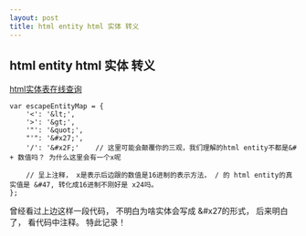 ```yaml
---
layout: post
title: html entity html 实体 转义
---
```


## html entity html 实体 转义

[html实体表在线查询](http://www.ascii.cl/htmlcodes.htm)

    var escapeEntityMap = {
        '<': '&lt;',
        '>': '&gt;',
        '"': '&quot;',
        "'": '&#x27;',
        '/': '&#x2F;'    // 这里可能会颠覆你的三观，我们理解的html entity不都是&# + 数值吗？ 为什么这里会有一个x呢

        // 呈上注释， x是表示后边跟的数值是16进制的表示方法， / 的 html entity的真实值是 &#47, 转化成16进制不刚好是 x24吗。
    };

曾经看过上边这样一段代码， 不明白为啥实体会写成 &#x27的形式， 后来明白了， 看代码中注释。 特此记录！

